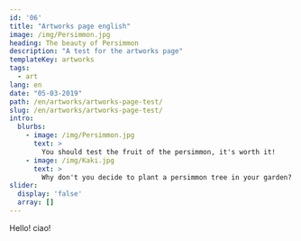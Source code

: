 ```yaml
---
id: '06'
title: "Artworks page english"
image: /img/Persimmon.jpg
heading: The beauty of Persimmon
description: "A test for the artworks page"
templateKey: artworks
tags:
  - art
lang: en
date: "05-03-2019"
path: /en/artworks/artworks-page-test/
slug: /en/artworks/artworks-page-test/
intro:
  blurbs:
    - image: /img/Persimmon.jpg
      text: >
        You should test the fruit of the persimmon, it's worth it!
    - image: /img/Kaki.jpg
      text: >
        Why don't you decide to plant a persimmon tree in your garden?
slider:
  display: 'false'
  array: []
---
```


Hello! ciao!
